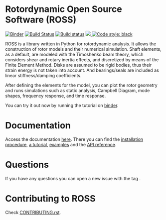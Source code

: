 # Rotordynamic Open Source Software (ROSS)
[![Binder](https://mybinder.org/badge_logo.svg)](https://mybinder.org/v2/gh/ross-rotordynamics/ross/0.3?filepath=%2Fdocs%2Fexamples)
[![Build Status](https://travis-ci.com/ross-rotordynamics/ross.svg?branch=master)](https://travis-ci.com/ross-rotordynamics/ross)
[![Build status](https://ci.appveyor.com/api/projects/status/tvsj4jh7bowvn0ht/branch/master?svg=true)](https://ci.appveyor.com/project/raphaeltimbo/ross/branch/master)
<a href="https://codecov.io/gh/ross-rotordynamics/ross">
<img src="https://codecov.io/gh/ross-rotordynamics/ross/branch/master/graph/badge.svg">
</a>
[![Code style: black](https://img.shields.io/badge/code%20style-black-000000.svg)](https://github.com/ambv/black)

ROSS is a library written in Python for rotordynamic analysis. It allows the construction of rotor models and their 
numerical simulation. Shaft elements, as a default, are modeled with the Timoshenko beam theory, which considers shear 
and rotary inertia effects, and discretized by means of the Finite Element Method. Disks are assumed to be rigid bodies, 
thus their strain energy is not taken into account. And bearings/seals are included as linear stiffness/damping coefficients.

After defining the elements for the model, you can plot the rotor geometry and runs simulations such as static analysis, 
Campbell Diagram, mode shapes, frequency response, and time response.

You can try it out now by running the tutorial on [binder](https://mybinder.org/v2/gh/ross-rotordynamics/ross/0.3?filepath=%2Fdocs%2Fexamples).

# Documentation 
Access the documentation [here](https://ross-rotordynamics.github.io/ross-website/).
There you can find the [installation procedure](https://ross-rotordynamics.github.io/ross-website/installation.html), 
[a tutorial](https://ross-rotordynamics.github.io/ross-website/examples/tutorial.html), 
[examples](https://ross-rotordynamics.github.io/ross-website/examples.html) and the 
[API reference](https://ross-rotordynamics.github.io/ross-website/api.html).

# Questions
If you have any questions you can open a new issue with the tag <question>.

# Contributing to ROSS
Check [CONTRIBUTING.rst](https://github.com/ross-rotordynamics/ross/blob/master/CONTRIBUTING.rst).
